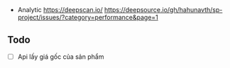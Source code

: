 ##

- Analytic
  https://deepscan.io/
  https://deepsource.io/gh/hahunavth/sp-project/issues/?category=performance&page=1

<!-- -r dotenv-flow/config -->

## Todo

- [ ] Api lấy giá gốc của sản phẩm
